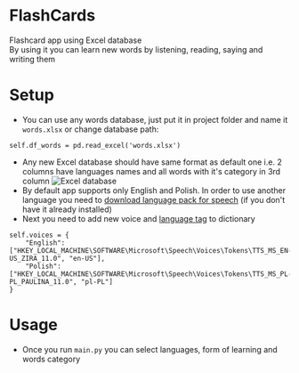 # FlashCards

Flashcard app using Excel database  
By using it you can learn new words by listening, reading, saying and writing them

# Setup
 - You can use any words database, just put it in project folder and name it `words.xlsx` 
    or change database path:
``` 
self.df_words = pd.read_excel('words.xlsx')
```
- Any new Excel database should have same format as default one i.e. 2 columns have 
  languages names and all words with it's category in 3rd column
  ![Excel database](https://imgur.com/a/iMFALEM)
- By default app supports only English and Polish. In order to use another language you need 
  to [download language pack for speech](https://support.microsoft.com/en-us/windows/download-language-pack-for-speech-24d06ef3-ca09-ddcc-70a0-63606fd16394)
  (if you don't have it already installed) 
- Next you need to add new voice and [language tag](https://www.techonthenet.com/js/language_tags.php) to dictionary
``` 
self.voices = {
    "English": ["HKEY_LOCAL_MACHINE\SOFTWARE\Microsoft\Speech\Voices\Tokens\TTS_MS_EN-US_ZIRA_11.0", "en-US"],
    "Polish": ["HKEY_LOCAL_MACHINE\SOFTWARE\Microsoft\Speech\Voices\Tokens\TTS_MS_PL-PL_PAULINA_11.0", "pl-PL"]
}
```
# Usage
 - Once you run `main.py` you can select languages, form of learning and words category
